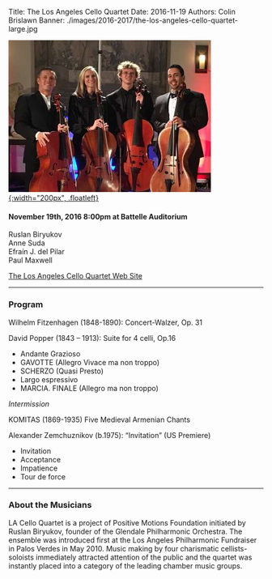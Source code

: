 Title: The Los Angeles Cello Quartet
Date: 2016-11-19
Authors: Colin Brislawn
Banner: ./images/2016-2017/the-los-angeles-cello-quartet-large.jpg

[![ ](/images/2016-2017/the-los-angeles-cello-quartet400.jpg){:width="200px", .floatleft}]({filename}./LosAngelesCelloQuartet.md)

#### November 19th, 2016 8:00pm at Battelle Auditorium

Ruslan Biryukov <br>
Anne Suda <br>
Efraín J. del Pilar <br>
Paul Maxwell

[The Los Angeles Cello Quartet Web Site](http://www.celloart.com/lacq.html)

---

### Program

Wilhelm Fitzenhagen (1848-1890): Concert-Walzer, Op. 31

David Popper (1843 – 1913): Suite for 4 celli, Op.16

- Andante Grazioso
- GAVOTTE (Allegro Vivace ma non troppo) 
- SCHERZO (Quasi Presto)
- Largo espressivo
- MARCIA. FINALE (Allegro ma non troppo)

_Intermission_

KOMITAS (1869-1935) Five Medieval Armenian Chants 

Alexander Zemchuznikov (b.1975): “Invitation” (US Premiere)

- Invitation
- Acceptance
- Impatience
- Tour de force

---

### About the Musicians

LA Cello Quartet is a project of Positive Motions Foundation initiated by Ruslan
Biryukov, founder of the Glendale Philharmonic Orchestra. The ensemble was
introduced first at the Los Angeles Philharmonic Fundraiser in Palos Verdes in
May 2010. Music making by four charismatic cellists-soloists immediately
attracted attention of the public and the quartet was instantly placed into a
category of the leading chamber music groups.
